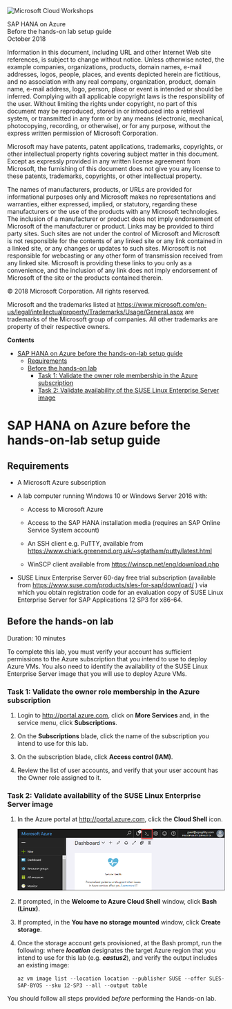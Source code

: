 
![Microsoft Cloud Workshops](https://github.com/Microsoft/MCW-Template-Cloud-Workshop/raw/master/Media/ms-cloud-workshop.png "Microsoft Cloud Workshops")

<div class="MCWHeader1">
SAP HANA on Azure
</div>

<div class="MCWHeader2">
Before the hands-on lab setup guide
</div>

<div class="MCWHeader3">
October 2018
</div>


Information in this document, including URL and other Internet Web site references, is subject to change without notice. Unless otherwise noted, the example companies, organizations, products, domain names, e-mail addresses, logos, people, places, and events depicted herein are fictitious, and no association with any real company, organization, product, domain name, e-mail address, logo, person, place or event is intended or should be inferred. Complying with all applicable copyright laws is the responsibility of the user. Without limiting the rights under copyright, no part of this document may be reproduced, stored in or introduced into a retrieval system, or transmitted in any form or by any means (electronic, mechanical, photocopying, recording, or otherwise), or for any purpose, without the express written permission of Microsoft Corporation.

Microsoft may have patents, patent applications, trademarks, copyrights, or other intellectual property rights covering subject matter in this document. Except as expressly provided in any written license agreement from Microsoft, the furnishing of this document does not give you any license to these patents, trademarks, copyrights, or other intellectual property.

The names of manufacturers, products, or URLs are provided for informational purposes only and Microsoft makes no representations and warranties, either expressed, implied, or statutory, regarding these manufacturers or the use of the products with any Microsoft technologies. The inclusion of a manufacturer or product does not imply endorsement of Microsoft of the manufacturer or product. Links may be provided to third party sites. Such sites are not under the control of Microsoft and Microsoft is not responsible for the contents of any linked site or any link contained in a linked site, or any changes or updates to such sites. Microsoft is not responsible for webcasting or any other form of transmission received from any linked site. Microsoft is providing these links to you only as a convenience, and the inclusion of any link does not imply endorsement of Microsoft of the site or the products contained therein.

© 2018 Microsoft Corporation. All rights reserved.

Microsoft and the trademarks listed at <https://www.microsoft.com/en-us/legal/intellectualproperty/Trademarks/Usage/General.aspx> are trademarks of the Microsoft group of companies. All other trademarks are property of their respective owners.

**Contents**

<!-- TOC -->

- [SAP HANA on Azure before the hands-on-lab setup guide](#sap-hana-on-azure-before-the-hands-on-lab-setup-guide)
    - [Requirements](#requirements)
    - [Before the hands-on lab](#before-the-hands-on-lab)
        - [Task 1: Validate the owner role membership in the Azure subscription](#task-1-validate-the-owner-role-membership-in-the-azure-subscription)
        - [Task 2: Validate availability of the SUSE Linux Enterprise Server image](#task-2-validate-availability-of-the-suse-linux-enterprise-server-image)

<!-- /TOC -->

# SAP HANA on Azure before the hands-on-lab setup guide

## Requirements

-   A Microsoft Azure subscription

-   A lab computer running Windows 10 or Windows Server 2016 with:

    -   Access to Microsoft Azure

    -   Access to the SAP HANA installation media (requires an SAP Online Service System account)

    -   An SSH client e.g. PuTTY, available from <https://www.chiark.greenend.org.uk/~sgtatham/putty/latest.html>

    -   WinSCP client available from <https://winscp.net/eng/download.php>

-   SUSE Linux Enterprise Server 60-day free trial subscription (available from <https://www.suse.com/products/sles-for-sap/download/> ) via which you obtain registration code for an evaluation copy of SUSE Linux Enterprise Server for SAP Applications 12 SP3 for x86-64.

## Before the hands-on lab

Duration: 10 minutes

To complete this lab, you must verify your account has sufficient permissions to the Azure subscription that you intend to use to deploy Azure VMs. You also need to identify the availability of the SUSE Linux Enterprise Server image that you will use to deploy Azure VMs.

### Task 1: Validate the owner role membership in the Azure subscription

1.  Login to <http://portal.azure.com>, click on **More Services** and, in the service menu, click **Subscriptions**.

2.  On the **Subscriptions** blade, click the name of the subscription you intend to use for this lab.

3.  On the subscription blade, click **Access control (IAM)**.

4.  Review the list of user accounts, and verify that your user account has the Owner role assigned to it.

### Task 2: Validate availability of the SUSE Linux Enterprise Server image 

1.  In the Azure portal at <http://portal.azure.com>, click the **Cloud Shell** icon.

    ![In the Azure Portal, the Cloud Shell icon is selected.](images/Setup/image2.png "Azure Portal")

2.  If prompted, in the **Welcome to Azure Cloud Shell** window, click **Bash (Linux)**.

3.  If prompted, in the **You have no storage mounted** window, click **Create storage**.

4.  Once the storage account gets provisioned, at the Bash prompt, run the following: where ***location*** designates the target Azure region that you intend to use for this lab (e.g. ***eastus2***), and verify the output includes an existing image:

    ```
    az vm image list --location location --publisher SUSE --offer SLES-SAP-BYOS --sku 12-SP3 --all --output table
    ``` 
     
You should follow all steps provided *before* performing the Hands-on lab.


